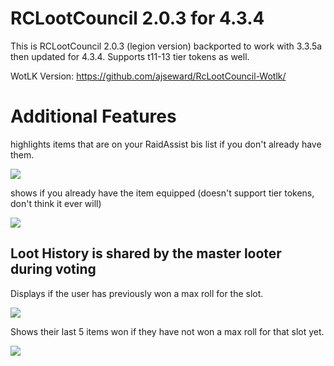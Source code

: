 # RCLootCouncil 2.0.3 for 4.3.4

This is RCLootCouncil 2.0.3 (legion version) backported to work with 3.3.5a then updated for 4.3.4. 
Supports t11-13 tier tokens as well.

WotLK Version: https://github.com/ajseward/RcLootCouncil-Wotlk/

# Additional Features
highlights items that are on your RaidAssist bis list if you don't already have them.

![](https://i.imgur.com/fHlgz2y.png)

shows if you already have the item equipped (doesn't support tier tokens, don't think it ever will)

![](https://i.imgur.com/qas1mSJ.png)

## Loot History is shared by the master looter during voting

Displays if the user has previously won a max roll for the slot.

![](https://i.imgur.com/J6b7cGS.png)

Shows their last 5 items won if they have not won a max roll for that slot yet.

![](https://i.imgur.com/ot1sUVx.png)
